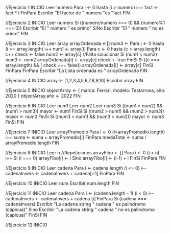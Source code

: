 //Ejercicio 1
INICIO
Leer numero
Para i <- 0 hasta (i > numero) i++
    fact <- fact * i
FinPara
Escribir "El factor de " numero "es "fact
FIN

//Ejercicio 2
INICIO
Leer numero
Si ((numero/numero === 0) && (numero%1 === 0))
    Escribir "El " numero " es primo"
SiNo Escribir "El " numero " no es primo"
FIN

//Ejercicio 3
INICIO
Leer array
arrayOrdenada <-[]
num3 <-
Para i <- 0 hasta (i >= array.length) i++
    num1 <- array[i]
    Para c <- 0 hasta (c > array.length) c++
        check <- false
        num2 <- array[c] //Falta solucionar
        Si (num1 < num2)
            num3 <- num2
            arrayOrdenada[i] <- array[c]
            check <- true
        FinSi
        Si ((c === array.length) && ( check === false))
            arrayOrdenada[i] <- array[c]
        FinSi
    FinPara
FinPara
Escribir "La Lista ordenada es " arrayOrdenada
FIN

//Ejercicio 4
INICIO
array <- [1,2,3,4,5,6,7,8,9,10]
Escribir array
FIN

//Ejercicio 5
INICIO
objectArray <- {
    marca: Ferrari,
    modelo: Testarrosa,
    año: 2020
}
objectArray.año <- 2022
FIN


//Ejercicio 6
INICIO
Leer num1
Leer num2
Leer num3
Si ((num1 > num2) && (num1 > num3))
    mayor <- num1
FinSi
Si ((num2 > num1) && (num2 > num3))
    mayor <- num2
FinSi
Si ((num3 > num1) && (num3 > num2))
    mayor <- num3
FinSi
FIN

//Ejercicio 7
INICIO
Leer arrayPromedio
Para i <- 0 (i>arrayPromedio.length) i++
    suma <- suma + arrayPromedio[i]
FinPara
mediaTotal <- suma / arrayPromedio.length
FIN

//Ejercicio 8
INICIO
Leer n //Repeticiones
arrayFibo <- []
Para i <- 0 (i > n) i++
    Si (i === 0)
        arrayFibo[i] <- i
    Sino
        arrayFibo[i] <- (i-1) + i
    FinSi
FinPara
FIN

//Ejercicio 9
INICIO
Leer cadena
Para i <- cadena.length (i <= 0) i--
    cadenaInvers <- cadenaInvers + cadena[i-1]
FinPara
FIN

//Ejercicio 10
INICIO
Leer num
Escribir num.length
FIN

//Ejercicio 11
INICIO
Leer cadena
Para i <- (cadena.length - 1) (i < 0) i--
    cadenaInvers <- cadenaInvers + cadena [i]
FinPara
Si (cadena === cadenaInvers)
    Escribir "La cadena string " cadena " es palindromo (capicua)"
    Sino Escribir "La cadena string " cadena " no es palindromo (capicua)"
FinSi
FIN

//Ejercicio 12
INICIO
